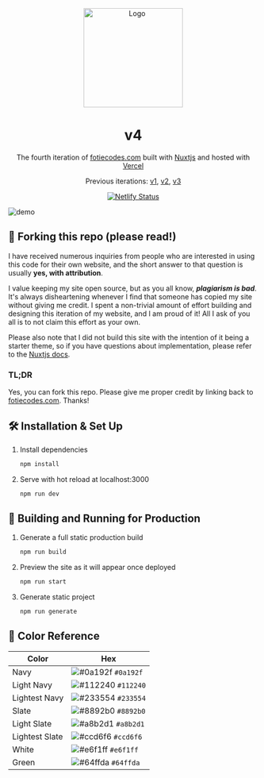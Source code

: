 <div align="center">
  <img alt="Logo" src="https://user-images.githubusercontent.com/42372656/232194049-b3ae2f4b-7601-46ef-8581-80b1ba16cf4a.svg" width="200" />
</div>
<h1 align="center">
v4
</h1>
<p align="center">
  The fourth iteration of <a href="https://fotiecodes.com" target="_blank">fotiecodes.com</a> built with <a href="https://www.nuxtjs.org/" target="_blank">Nuxtjs</a> and hosted with <a href="https://www.vercel.com/" target="_blank">Vercel</a>
</p>
<p align="center">
  Previous iterations:
  <a href="https://github.com/FotieMConstant/fotiemconstant.github.io/tree/master" target="_blank">v1</a>,
  <a href="https://github.com/FotieMConstant/fotiemconstant.github.io/tree/vue-portfolio" target="_blank">v2</a>,
  <a href="https://github.com/FotieMConstant/fotiemconstant.github.io/tree/nuxt-portfolio" target="_blank">v3</a>
</p>
<p align="center">
  <a href="https://app.netlify.com/sites/brittanychiang/deploys" target="_blank">
    <img src="https://api.netlify.com/api/v1/badges/1963b488-7b78-48c9-9e2d-6fb5e47ab3af/deploy-status" alt="Netlify Status" />
  </a>
</p>

![demo](https://user-images.githubusercontent.com/42372656/232194207-15ede500-c7f6-4824-90f3-7f2e831d78f0.png)

## 🚨 Forking this repo (please read!)
I have received numerous inquiries from people who are interested in using this code for their own website, and the short answer to that question is usually **yes, with attribution**.

I value keeping my site open source, but as you all know, _**plagiarism is bad**_. It's always disheartening whenever I find that someone has copied my site without giving me credit. I spent a non-trivial amount of effort building and designing this iteration of my website, and I am proud of it! All I ask of you all is to not claim this effort as your own.

Please also note that I did not build this site with the intention of it being a starter theme, so if you have questions about implementation, please refer to the [Nuxtjs docs](https://www.nuxtjs.org/docs/).

### TL;DR

Yes, you can fork this repo. Please give me proper credit by linking back to [fotiecodes.com](https://fotiecodes.com). Thanks!

## 🛠 Installation & Set Up

1. Install dependencies

   ```sh
   npm install
   ```

2. Serve with hot reload at localhost:3000

   ```sh
   npm run dev
   ```

## 🚀 Building and Running for Production

1. Generate a full static production build

   ```sh
   npm run build
   ```

2. Preview the site as it will appear once deployed

   ```sh
   npm run start
   ```

3. Generate static project

   ```sh
   npm run generate
   ```
## 🎨 Color Reference

| Color          | Hex                                                                |
| -------------- | ------------------------------------------------------------------ |
| Navy           | ![#0a192f](https://via.placeholder.com/10/0a192f?text=+) `#0a192f` |
| Light Navy     | ![#112240](https://via.placeholder.com/10/0a192f?text=+) `#112240` |
| Lightest Navy  | ![#233554](https://via.placeholder.com/10/303C55?text=+) `#233554` |
| Slate          | ![#8892b0](https://via.placeholder.com/10/8892b0?text=+) `#8892b0` |
| Light Slate    | ![#a8b2d1](https://via.placeholder.com/10/a8b2d1?text=+) `#a8b2d1` |
| Lightest Slate | ![#ccd6f6](https://via.placeholder.com/10/ccd6f6?text=+) `#ccd6f6` |
| White          | ![#e6f1ff](https://via.placeholder.com/10/e6f1ff?text=+) `#e6f1ff` |
| Green          | ![#64ffda](https://via.placeholder.com/10/64ffda?text=+) `#64ffda` |
